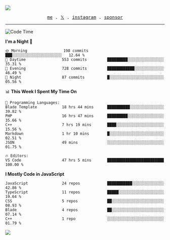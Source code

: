 <img style="bottom: 800px;" src="https://imgur.com/rilHVxA.png"/>
<p align="center">
  <samp>
    <a href="https://fayln.com">me</a> .
    <!-- <a href="https://fayln.com/projects">projects</a> . -->
    <a href="https://go.fayln.com/twitter">𝕏</a> .
    <a href="https://go.fayln.com/instagram">instagram</a> .
<!--     <a href="https://go.fayln.com/polywork">polywork</a> . -->
    <a href="https://github.com/sponsors/faridhnzz">sponsor</a>
  </samp>
</p>

---
<!--START_SECTION:waka-->
![Code Time](http://img.shields.io/badge/Code%20Time-2%2C358%20hrs%2024%20mins-blue)

**I'm a Night 🦉** 

```text
🌞 Morning                198 commits         ███░░░░░░░░░░░░░░░░░░░░░░   12.64 % 
🌆 Daytime                553 commits         █████████░░░░░░░░░░░░░░░░   35.31 % 
🌃 Evening                728 commits         ████████████░░░░░░░░░░░░░   46.49 % 
🌙 Night                  87 commits          █░░░░░░░░░░░░░░░░░░░░░░░░   05.56 % 
```


📊 **This Week I Spent My Time On** 

```text
💬 Programming Languages: 
Blade Template           18 hrs 44 mins      ██████████░░░░░░░░░░░░░░░   39.82 % 
PHP                      16 hrs 47 mins      █████████░░░░░░░░░░░░░░░░   35.66 % 
C++                      7 hrs 19 mins       ████░░░░░░░░░░░░░░░░░░░░░   15.56 % 
Markdown                 1 hr 10 mins        █░░░░░░░░░░░░░░░░░░░░░░░░   02.51 % 
JSON                     49 mins             ░░░░░░░░░░░░░░░░░░░░░░░░░   01.75 % 

🔥 Editors: 
VS Code                  47 hrs 5 mins       █████████████████████████   100.00 % 
```

**I Mostly Code in JavaScript** 

```text
JavaScript               24 repos            ███████████░░░░░░░░░░░░░░   42.86 % 
TypeScript               11 repos            █████░░░░░░░░░░░░░░░░░░░░   19.64 % 
CSS                      5 repos             ██░░░░░░░░░░░░░░░░░░░░░░░   08.93 % 
Blade                    4 repos             ██░░░░░░░░░░░░░░░░░░░░░░░   07.14 % 
C++                      1 repo              ░░░░░░░░░░░░░░░░░░░░░░░░░   01.79 % 
```




<!--END_SECTION:waka-->

![](https://hit.yhype.me/github/profile?user_id=29797712)
